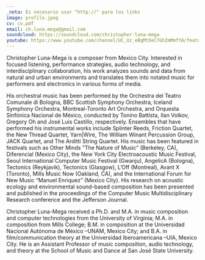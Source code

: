```yaml
---
_nota: Es necesario usar "http://" para los links
image: profile.jpeg
cv: cv.pdf
email: ch.luna.mega@gmail.com
soundcloud: https://soundcloud.com/christopher-luna-mega
youtube: https://www.youtube.com/channel/UC_Uz_eBqMtXeC7GhZmMmfYA/featured?view_as=subscriber
---
```


Christopher Luna-Mega is a composer from Mexico City. Interested in focused listening, performance strategies, audio technology, and interdisciplinary collaboration, his work analyzes sounds and data from natural and urban environments and translates them into notated music for performers and electronics in various forms of media. 

His orchestral music has been performed by the Orchestra del Teatro Comunale di Bologna, BBC Scottish Symphony Orchestra, Iceland Symphony Orchestra, Montreal-Toronto Art Orchestra, and Orquesta Sinfónica Nacional de México, conducted by Tonino Battista, Ilan Volkov, Gregory Oh and José Luis Castillo, respectively. Ensembles that have performed his instrumental works include Splinter Reeds, Friction Quartet, the New Thread Quartet, Yarn|Wire, The William Winant Percussion Group, JACK Quartet, and The Arditti String Quartet. His music has been featured in festivals such as Other Minds "The Nature of Music" (Berkeley, CA), Diferencial (Mexico City), the New York City Electroacoustic Music Festival, Seoul International Computer Music Festival (Gwanju), AngelicA (Bologna), Tectonics (Reykjavik), Tectonics (Glasgow), L’Off (Montreal), Avant X (Toronto), Mills Music Now (Oakland, CA), and the International Forum for New Music “Manuel Enriquez” (Mexico City). His research on acoustic ecology and environmental sound-based composition has been presented and published in the proceedings of the Computer Music Multidisciplinary Research conference and the Jefferson Journal.

Christopher Luna-Mega received a Ph.D. and M.A. in music composition and computer technologies from the University of Virginia; M.A. in composition from Mills College; B.M. in composition at the Universidad Nacional Autónoma de México –UNAM, Mexico City; and B.A. in film/communication theory at the Universidad Iberoamericana –UIA, Mexico City. He is an Assistant Professor of music composition, audio technology, and theory at the School of Music and Dance at San José State University. 
